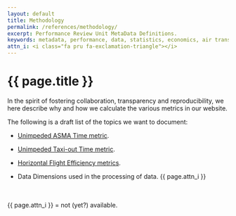 ```yaml
---
layout: default
title: Methodology
permalink: /references/methodology/
excerpt: Performance Review Unit MetaData Definitions.
keywords: metadata, performance, data, statistics, economics, air transport, flights, europe, cost efficiency
attn_i: <i class="fa pru fa-exclamation-triangle"></i>
---
```

<style>
  i.fa.pru {color: #337ab7;}
</style>

# {{ page.title }}

In the spirit of fostering collaboration, transparency and reproducibility, we here describe
why and how we calculate the various metrics in our website.

The following is a draft list of the topics we want to document:

* [Unimpeded ASMA Time metric](/references/methodology/unimpeded_asma_time.html).

* [Unimpeded Taxi-out Time metric](/references/methodology/unimpeded_taxi-out_time.html).

* [Horizontal Flight Efficiency metrics](/references/methodology/horizontal_flight_efficiency.html).

* Data Dimensions used in the processing of data. {{ page.attn_i }}

<br><br>
{{ page.attn_i }} = not (yet?) available.<br>

